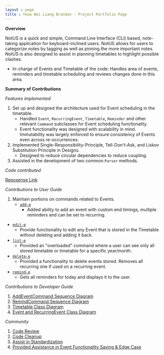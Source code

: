 ```yaml
---
layout : page
title : Yeow Wei Liang Brandon - Project Portfolio Page
---
```


<!-- @@author brandonywl -->
**Overview**

NotUS is a quick and simple, Command Line Interface (CLI) based, note-taking application for keyboard-inclined users. NotUS allows for users to categorize notes by tagging as well as pinning the more important notes. NotUS is also designed to assist in planning timetables to highlight possible clashes.

- In-charge of Events and Timetable of the code: Handles area of events, reminders and timetable scheduling and reviews changes done in this area.

**Summary of Contributions**

*Features implemented*

1. Set up and designed the architecture used for Event scheduling in the timetable.
    - Handled `Event`, `RecurringEvent`, `Timetable`, `Reminder` and other relevant `Command` subclasses for Event scheduling functionality.
    - Event functionality was designed with scalability in mind. Immutability was largely enforced to ensure consistency of Events even across re-occurrences. 
1. Implemented Single-Responsibility-Principle, Tell-Don't-Ask, and Liskov Substitution Principle in Designs.
    - Designed to reduce circular dependencies to reduce coupling.
1. Assisted in the development of two common `Parser` methods.

*Code contributed*

[Reposense Link](https://nus-cs2113-ay2021s1.github.io/tp-dashboard/#breakdown=true&search=&sort=groupTitle&sortWithin=title&since=2020-09-27&timeframe=commit&mergegroup=&groupSelect=groupByRepos&checkedFileTypes=docs~functional-code~test-code~other&tabOpen=true&tabType=authorship&tabAuthor=brandonywl&tabRepo=AY2021S1-CS2113-T13-1%2Ftp%5Bmaster%5D&authorshipIsMergeGroup=false&authorshipFileTypes=docs~functional-code~test-code~other)

*Contributions to User Guide*

1. Maintain portions on commands related to Events.
    - [`add-e`](https://ay2021s1-cs2113-t13-1.github.io/tp/UserGuide.html#add-e)
        - Added ability to add an event with custom end timings, multiple reminders and can be set to recurring.

<div style="page-break-after: always;"></div>

   - [`edit-e`](https://ay2021s1-cs2113-t13-1.github.io/tp/UserGuide.html#edit-e)
       - Provide functionality to edit any Event that is stored in the Timetable without deleting and adding it back.    
   - [`list-e`](https://ay2021s1-cs2113-t13-1.github.io/tp/UserGuide.html#list-e)
       - Provided an "overloaded" command where a user can see only all stored timetable or timetable for a specific year/month.
   - [`delete-e`](https://ay2021s1-cs2113-t13-1.github.io/tp/UserGuide.html#delete-e)
       - Provided a functionality to delete events stored. Removes all recurring one if used on a recurring event.
   - [`remind-e`](https://ay2021s1-cs2113-t13-1.github.io/tp/UserGuide.html#remind-e)
       - Gets all reminders for today and displays it to the user.

*Contributions to Developer Guide*

1. [AddEventCommand Sequence Diagram](https://ay2021s1-cs2113-t13-1.github.io/tp/DeveloperGuide.html#commands)
1. [RemindCommand Sequence Diagram](https://ay2021s1-cs2113-t13-1.github.io/tp/DeveloperGuide.html#event)
1. [Timetable Class Diagram](https://ay2021s1-cs2113-t13-1.github.io/tp/DeveloperGuide.html#event)
1. [Event and RecurringEvent Class Diagram](https://ay2021s1-cs2113-t13-1.github.io/tp/DeveloperGuide.html#event)

*Community*

1. [Code Review](https://github.com/AY2021S1-CS2113-T13-1/tp/pull/47)
1. [Code Cleanup](https://github.com/AY2021S1-CS2113-T13-1/tp/pull/66)
1. [Assist in Standardization](https://github.com/AY2021S1-CS2113-T13-1/tp/pull/71)
1. [Provided Assistance in Event Functionality Saving & Edge Case](https://github.com/AY2021S1-CS2113-T13-1/tp/pull/122)
